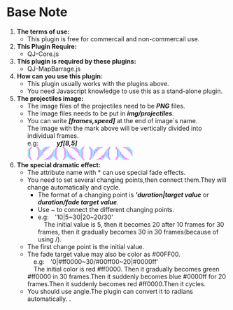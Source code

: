 # Base Note
1. **The terms of use:**   
    - This plugin is free for commercail and non-commercail use.
2. **This Plugin Require:**
    - QJ-Core.js
3. **This plugin is required by these plugins:**   
    - QJ-MapBarrage.js
4. **How can you use this plugin:**
    - This plugin usually works with the plugins above.
    - You need Javascript knowledge to use this as a stand-alone plugin.
5. **The projectiles image:**   
    - The image files of the projectiles need to be ***PNG*** files.
    - The image files needs to be put in ***img/projectiles***.
    - You can write ***[frames,speed]*** at the end of image\`s name.   
    The image with the mark above will be vertically divided into individual frames.   
    e.g:&emsp;&emsp;&emsp;***yf[8,5]***   
    ![](img/1/yf[8,5].png)
6. **The special dramatic effect:**   
    - The attribute name with * can use special fade effects.
    - You need to set several changing points,then connect them.They will change automatically and cycle.
        - The format of a changing point is ***'duration|target value*** or ***duration/fade target value***.
        - Use ~ to connect the different changing points.   
        - e.g:&emsp;'10|5\~30|20\~20/30'   
        &emsp;The initial value is 5, then it becomes 20 after 10 frames for 30 frames, then it gradually becomes 30 in 30 frames(because of using /).
    - The first change point is the initial value.   
    - The fade target value may also be color as #00FF00.   
    &emsp;e.g:&emsp;'0|#ff0000\~30/#00ff00\~20|#0000ff'   
    &emsp;The initial color is red #ff0000. Then it gradually becomes green #ff0000 in 30 frames.Then it suddenly becomes blue #0000ff for 20 frames.Then it suddenly becomes red #ff0000.Then it cycles.
    - You should use angle.The plugin can convert it to radians automatically.
    .
